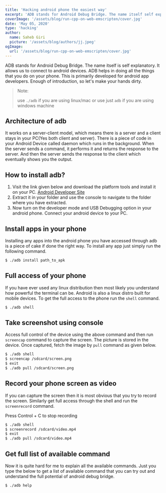 ```yaml
---
title: 'Hacking android phone the easiest way'
excerpt: 'ADB stands for Android Debug Bridge. The name itself self explanatory. It allows us to connect to android devices.'
coverImage: '/assets/blog/run-cpp-on-web-emscripten/cover.jpg'
date: 'May 05, 2020'
type: 'hacking'
author:
  name: Saheb Giri
  picture: '/assets/blog/authors/jj.jpeg'
ogImage:
  url: '/assets/blog/run-cpp-on-web-emscripten/cover.jpg'
---
```


ADB stands for Android Debug Bridge. The name itself is self explanatory. It allows us to connect to android devices. ADB helps in doing all the things that you do on your phone. This is primarily developed for android app developers. Enough of introduction, so let's make your hands dirty.

> Note:
>
> use `./adb` if you are using linux/mac or use just `adb` if you are using windows machine

## Architecture of adb

It works on a server-client model, which means there is a server and a client stays in your PC(Yes both client and server). There is a piece of code in your Android Device called daemon which runs in the background. When the server sends a command, it performs it and returns the response to the server. And then the server sends the response to the client which eventually shows you the output.

## How to install adb?

1. Visit the link given below and download the platform tools and install it on your PC.
   [Android Developer Site](https://developer.android.com/studio/releases/platform-tools)
2. Extract it in your folder and use the console to navigate to the folder where you have extracted.
3. Now turn on the developer mode and USB Debugging option in your android phone. Connect your android device to your PC.

## Install apps in your phone

Installing any apps into the android phone you have accessed through adb is a piece of cake if done the right way. To install any app just simply run the following command.

```bash
$ ./adb install path_to_apk
```

## Full access of your phone

If you have ever used any linux distribution then most likely you understand how powerful the terminal can be. Android is also a linux distro built for mobile devices. To get the full access to the phone run the `shell` command.

```bash
$ ./adb shell
```

## Take screenshot using console

Access full control of the device using the above command and then run `screencap` command to capture the screen. The picture is stored in the device. Once captured, fetch the image by `pull` command as given below.

```bash
$ ./adb shell
$ screencap /sdcard/screen.png
$ exit
$ ./adb pull /sdcard/screen.png
```

## Record your phone screen as video

If you can capture the screen then it is most obvious that you try to record the screen. Similarly get full access through the shell and run the `screenrecord` command.

Press Control + C to stop recording

```bash
$ ./adb shell
$ screenrecord /sdcard/video.mp4
$ exit
$ ./adb pull /sdcard/video.mp4
```

## Get full list of available command

Now it is quite hard for me to explain all the available commands. Just you type the below to get a list of available command that you can try out and understand the full potential of android debug bridge.

```bash
$ ./adb help
```
